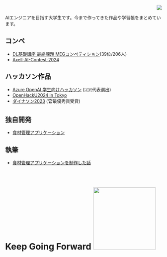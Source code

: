  <p align="right"> 
  <img src="https://komarev.com/ghpvc/?username=Yoshiki0418" />
 </p>


 
AIエンジニアを目指す大学生です。今まで作ってきた作品や学習帳をまとめています。

## コンペ
* [DL基礎講座 最終課題 MEGコンペティション](https://github.com/Yoshiki0418/dl_lecture_competition_pub/tree/MEG-competition)(39位/206人)
* [Axell-AI-Contest-2024](https://github.com/Yoshiki0418/Axell-AI-Contest-2024)

## ハッカソン作品
* [Azure OpenAI 学生向けハッカソン](https://github.com/noboRu5525/Azure-hackathon) (🇯🇵代表選出)
* [OpenHackU2024 in Tokyo](https://github.com/Yoshiki0418/yahoo.hack)
* [ダイナソン2023](https://github.com/Yoshiki0418/Dynason-works) (🏆最優秀賞受賞)

## 独自開発
* [食材管理アプリケーション](https://github.com/Yoshiki0418/PD_project)

## 執筆
* [食材管理アプリケーションを制作した話](https://zenn.dev/yoshi_tech/articles/ad3aaa1cd55c73)



<br>
<h1>
Keep Going Forward
<img src="https://qiita-image-store.s3.ap-northeast-1.amazonaws.com/0/3687042/5447d22d-c716-4ee8-5c9e-1b7c7bb6e1b3.gif" width="200"></h1>






<!--
![Yoshiki0418's GitHub stats](https://github-readme-stats.vercel.app/api?username=Yoshiki0418&show_icons=true)
-->






<!--
**Yoshiki0418/Yoshiki0418** is a ✨ _special_ ✨ repository because its `README.md` (this file) appears on your GitHub profile.

Here are some ideas to get you started:

- 🔭 I’m currently working on ...
- 🌱 I’m currently learning ...
- 👯 I’m looking to collaborate on ...
- 🤔 I’m looking for help with ...
- 💬 Ask me about ...
- 📫 How to reach me: ...
- 😄 Pronouns: ...
- ⚡ Fun fact: ...
-->
